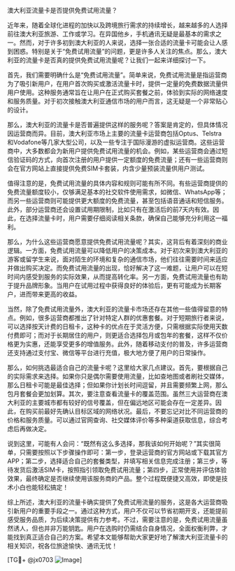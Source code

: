澳大利亚流量卡是否提供免费试用流量？

近年来，随着全球化进程的加快以及跨境旅行需求的持续增长，越来越多的人选择前往澳大利亚旅游、工作或学习。在异国他乡，手机通讯无疑是最基本的需求之一。然而，对于许多初到澳大利亚的人来说，选择一张合适的流量卡可能会让人感到困惑。特别是关于“免费试用流量”的问题，更是许多人关注的焦点。那么，澳大利亚的流量卡是否真的提供免费试用流量呢？让我们一起来详细探讨一下。

首先，我们需要明确什么是“免费试用流量”。简单来说，免费试用流量是指运营商为了吸引新用户，在用户首次购买或激活流量卡时，提供一定量的免费数据流量供用户使用。这种服务通常旨在让用户在正式购买套餐之前，体验到实际的网络速度和服务质量。对于初次接触澳大利亚通信市场的用户而言，这无疑是一个非常贴心的设计。

那么，澳大利亚的流量卡是否普遍提供这样的服务呢？答案是肯定的，但具体情况因运营商而异。目前，澳大利亚市场上主要的流量卡运营商包括Optus、Telstra和Vodafone等几家大型公司，以及一些专注于国际漫游的虚拟运营商。这些运营商中，大多数都会为新用户提供免费试用流量的机会。例如，某些运营商会通过短信验证码的方式，向首次注册的用户提供一定额度的免费流量；还有一些运营商则会在官方网站上直接提供免费SIM卡套装，内含少量预装流量供用户测试。

值得注意的是，免费试用流量的具体内容和规则可能有所不同。有些运营商提供的免费流量额度较小，仅够满足基本的社交软件使用需求，如微信、WhatsApp等；而另一些运营商则可能提供更大额度的免费流量，甚至包括语音通话和短信服务。此外，部分运营商还会设置试用期限制，比如只有在激活后的前7天内有效。因此，在选择流量卡时，用户需要仔细阅读相关条款，确保自己能够充分利用这一福利。

那么，为什么这些运营商愿意提供免费试用流量呢？其实，这背后有着深刻的商业逻辑。一方面，免费试用流量可以降低用户的决策成本。对于初次来到澳大利亚的游客或留学生来说，面对陌生的环境和复杂的通信市场，他们往往需要时间来适应并做出购买决定。而免费试用流量的出现，恰好解决了这一难题，让用户可以在短时间内感受到服务的实际效果，从而提高转化率。另一方面，免费试用流量也有助于提升品牌形象。当用户在试用过程中获得良好的体验后，更有可能成为长期客户，进而带来更高的收益。

当然，除了免费试用流量外，澳大利亚的流量卡市场还存在其他一些值得留意的特点。例如，很多运营商都推出了针对特定人群的优惠套餐。对于短期旅行者来说，可以选择按天计费的日租卡，这种卡的优点在于灵活方便，只需根据实际使用天数付费即可；而对于长期居住的用户，则更适合选择包月或包年的套餐，这样不仅价格更为实惠，还能享受更多的增值服务。此外，随着移动支付的普及，许多运营商还支持通过支付宝、微信等平台进行充值，极大地方便了用户的日常操作。

那么，如何挑选最适合自己的流量卡呢？这里给大家几点建议。首先，要根据自己的实际需求来选择。如果你只是偶尔需要使用流量，比如查地图或者刷社交媒体，那么日租卡可能是最佳选择；但如果你计划长时间逗留，并且需要频繁上网，那么包月套餐会更加划算。其次，要注意查看流量卡的覆盖范围。虽然三大运营商在澳大利亚的主要城市都有较好的信号覆盖，但在偏远地区可能会存在一定差异。因此，在购买前最好先确认目标区域的网络状况。最后，不要忘记对比不同运营商的价格和服务质量。可以通过官网查询、社交媒体评价等多种渠道获取信息，综合考虑后再做决定。

说到这里，可能有人会问：“既然有这么多选择，那我该如何开始呢？”其实很简单，只需要按照以下步骤操作即可：第一步，登录运营商的官方网站或下载其官方APP；第二步，选择适合自己的套餐类型，并填写相关信息完成注册；第三步，等待发货后激活SIM卡，按照指引领取免费试用流量；第四步，正常使用并评估体验效果，最终确定是否继续使用该服务商的产品。整个过程既便捷又高效，即使是技术小白也能轻松搞定！

综上所述，澳大利亚的流量卡确实提供了免费试用流量的服务，这是各大运营商吸引新用户的重要手段之一。通过这种方式，用户不仅可以节省初期开支，还能提前感受服务品质，为后续决策提供有力参考。不过，需要注意的是，免费试用流量虽然诱人，但也并非万能钥匙。用户在选购时仍需结合自身情况，全面权衡利弊，才能找到真正适合自己的方案。希望本文能够帮助大家更好地了解澳大利亚流量卡的相关知识，祝各位旅途愉快、通讯无忧！

[TG💪+ @jx0703 ![Image](https://github.com/user-attachments/assets/dbca1d08-cadb-493c-b0ec-ad6f7a83f270)]